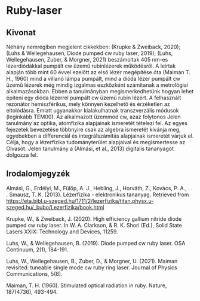 # Ruby-laser

## Kivonat

Néhány nemrégiben megjelent cikkekben: (Krupke & Zweiback, 2020); (Luhs & Wellegehausen, Diode pumped cw ruby laser, 2019); (Luhs, Wellegehausen, Zuber, & Morgner, 2021) beszámoltak 405 nm-es lézerdiódákkal pumpált cw üzemű rubinlézerek működésről. A leírtak alapján több mint 60 évvel ezelőtt az első lézer megépítése óta (Maiman T. H., 1960) mind a villanó lámpa pumpált, mind a dióda lézer pumpált cw üzemű lézerek még mindig izgalmas eszközként számítanak a metrológiai alkalmazásokban. Ebben a tanulmányban megismerkedhetünk hogyan lehet építeni egy dióda lézerrel pumpált cw üzemű rubin lézert. A felhasznált rezonátor hemiszférikus, mely könnyen kezelhető és érzéketlen az eltolódásra. Emiatt ugyanakkor kialakulhatnak transzverzális módusok (leginkább TEM00). Az alkalmazott üzemmód cw, azaz folytonos 
Jelen tanulmány az optika, atomfizika alapjainak ismeretét tételezi fel. Az egyes fejezetek bevezetése többnyire csak az algebra ismeretét kívánja meg, egyebekben a differenciál és integrálszámítás alapjainak ismeretét várjuk el. Célja, hogy a lézerfizika tudományterület alapjaival és megismertesse az Olvasót. Jelen tanulmány a (Almási, et al., 2013) digitalis tananyagot dolgozza fel. 

## Irodalomjegyzék

Almási, G., Erdélyi, M., Fülöp, A. J., Hebling, J., Horváth, Z., Kovács, P. A., . . . Smausz, T. K. (2013). Lézerfizika - elektronikus tananyag. Retrieved from https://eta.bibl.u-szeged.hu/1711/2/lezerfizika/titan.physx.u-szeged.hu/_bubo/Lezerfizika/book.html

Krupke, W., & Zweiback, J. (2020). High efficiency gallium nitride diode pumped cw ruby laser. In W. A. Clarkson, & R. K. Shori (Ed.), Solid State Lasers XXIX: Technology and Devices, 11259.

Luhs, W., & Wellegehausen, B. (2019). Diode pumped cw ruby laser. OSA Continuum, 2(1), 184-191.

Luhs, W., Wellegehausen, B., Zuber, D., & Morgner, U. (2021). Maiman revisited: tuneable single mode cw ruby ring laser. Journal of Physics Communications, 5(8).

Maiman, T. H. (1960). Stimulated optical radiation in ruby. Nature, 187(4736), 493-494.

